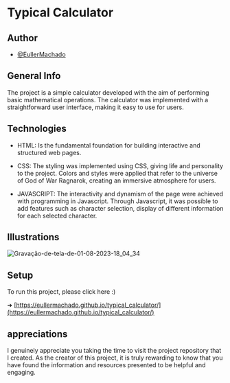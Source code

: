 
# Typical Calculator


## Author

- [@EullerMachado](https://www.github.com/EullerMachado)


## General Info

The project is a simple calculator developed with the aim of performing basic mathematical operations. The calculator was implemented with a straightforward user interface, making it easy to use for users.
## Technologies

- HTML: Is the fundamental foundation for building interactive and structured web pages.

- CSS: The styling was implemented using CSS, giving life and personality to the project. Colors and styles were applied that refer to the universe of God of War Ragnarok, creating an immersive atmosphere for users.

- JAVASCRIPT: The interactivity and dynamism of the page were achieved with programming in Javascript. Through Javascript, it was possible to add features such as character selection, display of different information for each selected character.

## Illustrations 

![Gravação-de-tela-de-01-08-2023-18_04_34](https://github.com/EullerMachado/typical_calculator/assets/89101637/0082742c-f840-450e-b18b-434556ad41ab)
## Setup

To run this project, please click here :)

➜ [https://eullermachado.github.io/typical_calculator/](https://eullermachado.github.io/typical_calculator/)
## appreciations

I genuinely appreciate you taking the time to visit the project repository that I created. As the creator of this project, it is truly rewarding to know that you have found the information and resources presented to be helpful and engaging.
